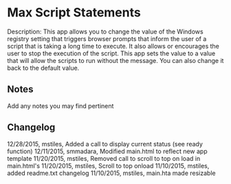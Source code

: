 Max Script Statements
============
Description: This app allows you to change the value of the Windows registry setting that triggers browser prompts that inform the user of a script that is taking a long time to execute. It also allows or encourages the user to stop the execution of the script. This app sets the value to a value that will allow the scripts to run without the message. You can also change it back to the default value.

Notes
----
Add any notes you may find pertinent 

Changelog
----
12/28/2015, mstiles, Added a call to display current status (see ready function)
12/11/2015, smmadara, Modified main.html to reflect new app template
11/20/2015, mstiles, Removed call to scroll to top on load in main.html's
11/20/2015, mstiles, Scroll to top onload
11/10/2015, mstiles, added readme.txt changelog
11/10/2015, mstiles, main.hta made resizable
